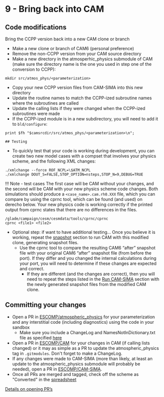 # 9 - Bring back into CAM

## Code modifications
Bring the CCPP version back into a new CAM clone or branch

- Make a new clone or branch of CAM6 (personal preference)
- Remove the non-CCPP version from your CAM source directory
- Make a new directory in the atmosperhic_physics submodule of CAM (make sure the directory name is the one you used in step one of the conversion to CCPP):
```
mkdir src/atmos_phys/<parameterization>
```
- Copy your new CCPP version files from CAM-SIMA into this new directory
- Update the routine names to match the CCPP-ized subroutine names where the subroutines are called
- Update the calling lists if they were changed when the CCPP-ized subroutines were made
- If the CCPP-ized module is in a new subdirectory, you will need to add it to `bld/configure`:
```
print $fh "$camsrcdir/src/atmos_phys/<parameterization>\n";

## Testing
```
- To quickly test that your code is working during development, you can create two new model cases with a compset that involves your physics scheme, and the following XML changes:

```
./xmlchange --force ROF_NCPL=\$ATM_NCPL
./xmlchange DOUT_S=FALSE,STOP_OPTION=nsteps,STOP_N=9,DEBUG=TRUE
```

!!! Note - test cases
    The first case will be CAM without your changes, and the second will be CAM with your new physics scheme code changes. Both simulations should produce a `<case_name>.cam.rh0.XXX` file, which you can compare by using the cprnc tool, which can be found (and used) on derecho below. Your new physics code is working correctly if the printed output from cprnc states that there are no differences in the files.

```  
/glade/campaign/cesm/cesmdata/tools/cprnc/cprnc
cprnc <file1> <file2>
```
- Optional step: if want to have additional testing... Once you believe it is working, repeat the [snapshot](step2.md) section to run CAM with this modified clone, generating snapshot files.
    - Use the cprnc tool to compare the resulting CAM6 “after” snapshot file with your original CAM6 “after” snapshot file (from before the port). If they differ and you changed the internal calculations during your port, you will need to determine if these changes are expected and correct.  
        - If they are different (and the changes are correct), then you will need to repeat the steps listed in the [Run CAM-SIMA](step8.md) section with the newly generated snapshot files from the modified CAM clone.

## Committing your changes

- Open a PR in [ESCOMP/atmospheric_physics](https://github.com/ESCOMP/atmospheric_physics) for your parameterization and any interstitial code (including diagnostics) using the code in your sandbox
    - Make sure you include a ChangeLog and NamesNotInDictionary.txt file as specified [here](https://github.com/ESCOMP/atmospheric_physics/wiki/Development-workflow#changelog-and-namesnotindictionarytxt)
- Open a PR in [ESCOMP/CAM](https://github.com/ESCOMP/CAM) for your changes in CAM (if calling lists changed) or it may as simple as a PR to update the atmospheric_physics tag in `.gitmodules`.  Don't forget to make a ChangeLog.
- If any changes were made to CAM-SIMA (more than likely, at least an update to the atmospheric_physics submodule will probably be needed), open a PR in [ESCOMP/CAM-SIMA](https://github.com/ESCOMP/CAM-SIMA).
- Once all PRs are merged and tagged, check off the scheme as "Converted" in the [spreadsheet](https://docs.google.com/spreadsheets/d/1_1TTpnejam5jfrDqAORCCZtfkNhMRcu7cul37YTr_WM/edit?gid=0#gid=0)

[Details on opening PR’s](https://github.com/ESCOMP/CAM/wiki/CAM-Development-Workflow-in-GitHub#how-to-submit-code-changes-to-be-included-in-escompcam)